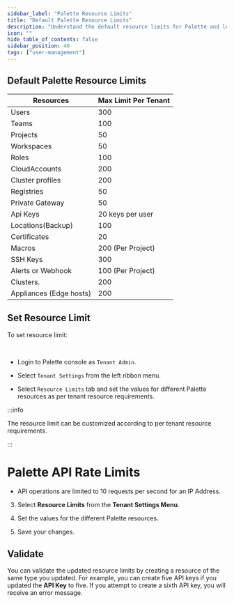 ```yaml
---
sidebar_label: "Palette Resource Limits"
title: "Default Palette Resource Limits"
description: "Understand the default resource limits for Palette and learn how to set resource limits for your Palette tenant."
icon: ""
hide_table_of_contents: false
sidebar_position: 40
tags: ["user-management"]
---
```




## Default Palette Resource Limits

|Resources           |  Max Limit Per Tenant|
|--------------------|----------------------|
|Users               |     300              |
|Teams               |     100              |
|Projects            |      50              |
|Workspaces          |      50              |
|Roles               |     100              |
|CloudAccounts       |     200              |
|Cluster profiles    |     200              |
|Registries          |      50              |
|Private Gateway     |      50              |
|Api Keys            |   20 keys per user   |
|Locations(Backup)   |      100             |
|Certificates        |       20             |
|Macros              |      200 (Per Project)|
|SSH Keys            |      300              |
|Alerts or Webhook   |   100 (Per Project)   |
|Clusters.           |      200              |
|Appliances (Edge hosts)|      200              |  

## Set Resource Limit 

To set resource limit:

<br />

* Login to Palette console as `Tenant Admin`.


* Select `Tenant Settings` from the left ribbon menu.


* Select `Resource Limits` tab and set the values for different Palette resources as per tenant resource requirements.
 
:::info

The resource limit can be customized according to per tenant resource requirements. 

:::

# Palette API Rate Limits

* API operations are limited to 10 requests per second for an IP Address.


3. Select **Resource Limits** from the **Tenant Settings Menu**.


4. Set the values for the different Palette resources. 


5. Save your changes.


## Validate

You can validate the updated resource limits by creating a resource of the same type you updated. For example, you can create five API keys if you updated the **API Key** to five. If you attempt to create a sixth API key, you will receive an error message.
